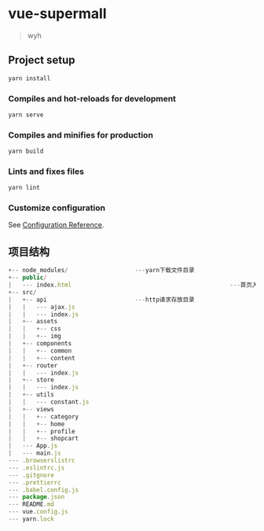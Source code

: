# vue-supermall

> wyh

## Project setup

```cmd
yarn install
```

### Compiles and hot-reloads for development

```cmd
yarn serve
```

### Compiles and minifies for production

```cmd
yarn build
```

### Lints and fixes files

```cmd
yarn lint
```

### Customize configuration

See [Configuration Reference](https://cli.vuejs.org/config/).

## 项目结构

```js
+-- node_modules/                   ---yarn下载文件目录
+-- public/
|   --- index.html                                             ---首页入口html文件
+-- src/
|   +-- api                         ---http请求存放目录
|   |   --- ajax.js
|   |   --- index.js
|   +-- assets
|   |   +-- css
|   |   +-- img
|   +-- components 
|   |   +-- common
|   |   +-- content
|   +-- router
|   |   --- index.js
|   +-- store
|   |   --- index.js
|   +-- utils
|   |   --- constant.js
|   +-- views
|   |   +-- category
|   |   +-- home
|   |   +-- profile
|   |   +-- shopcart
|   --- App.js
|   --- main.js
--- .browserslistrc
--- .eslintrc.js
--- .gitgnore
--- .prettierrc
--- .babel.config.js
--- package.json
--- README.md
--- vue.config.js
--- yarn.lock
```
